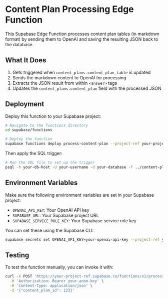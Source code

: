 # Content Plan Processing Edge Function

This Supabase Edge Function processes content plan tables (in markdown format) by sending them to OpenAI and saving the resulting JSON back to the database.

## What It Does

1. Gets triggered when `content_plans.content_plan_table` is updated
2. Sends the markdown content to OpenAI for processing
3. Extracts the JSON result from within `<answer>` tags
4. Updates the `content_plans.content_plan` field with the processed JSON

## Deployment

Deploy this function to your Supabase project:

```bash
# Navigate to the functions directory
cd supabase/functions

# Deploy the function
supabase functions deploy process-content-plan --project-ref your-project-ref
```

Then apply the SQL trigger:

```bash
# Run the SQL file to set up the trigger
psql -h your-db-host -U your-username -d your-database -f ../content-plan-trigger.sql
```

## Environment Variables

Make sure the following environment variables are set in your Supabase project:

- `OPENAI_API_KEY`: Your OpenAI API key
- `SUPABASE_URL`: Your Supabase project URL
- `SUPABASE_SERVICE_ROLE_KEY`: Your Supabase service role key

You can set these using the Supabase CLI:

```bash
supabase secrets set OPENAI_API_KEY=your-openai-api-key --project-ref your-project-ref
```

## Testing

To test the function manually, you can invoke it with:

```bash
curl -X POST 'https://your-project-ref.supabase.co/functions/v1/process-content-plan' \
  -H 'Authorization: Bearer your-anon-key' \
  -H 'Content-Type: application/json' \
  -d '{"content_plan_id": 123}'
``` 